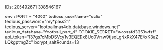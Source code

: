 IDs: 205492671 308546167

env :
PORT = "4000"
tedious_userName="ozlia"
tedious_password="my*pass21"
tedious_server="footballman4db.database.windows.net"
tedious_database="football_part_4"
COOKIE_SECRET="woosafd3253wfsf"
api_token="l37gs7cMbDSVxy1v3EQEDx8Uo0Vmw9tjsoLgNxRkX47E4xK3aZLQkgptmgZc"
bcrypt_saltRounds=13
